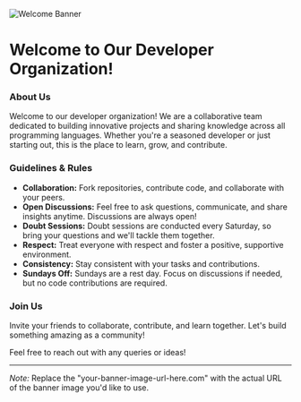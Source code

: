 ![Welcome Banner](https://i.ibb.co/XbJcRQz/Team-Binary-Brainss.png) 

# Welcome to Our Developer Organization!

### About Us
Welcome to our developer organization! We are a collaborative team dedicated to building innovative projects and sharing knowledge across all programming languages. Whether you're a seasoned developer or just starting out, this is the place to learn, grow, and contribute.

### Guidelines & Rules
- **Collaboration:** Fork repositories, contribute code, and collaborate with your peers.
- **Open Discussions:** Feel free to ask questions, communicate, and share insights anytime. Discussions are always open!
- **Doubt Sessions:** Doubt sessions are conducted every Saturday, so bring your questions and we'll tackle them together.
- **Respect:** Treat everyone with respect and foster a positive, supportive environment.
- **Consistency:** Stay consistent with your tasks and contributions.
- **Sundays Off:** Sundays are a rest day. Focus on discussions if needed, but no code contributions are required.

### Join Us
Invite your friends to collaborate, contribute, and learn together. Let's build something amazing as a community!

Feel free to reach out with any queries or ideas!

---

*Note:* Replace the "your-banner-image-url-here.com" with the actual URL of the banner image you'd like to use.
